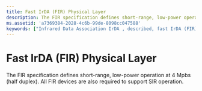 ```yaml
---
title: Fast IrDA (FIR) Physical Layer
description: The FIR specification defines short-range, low-power operation at 4 Mpbs (half duplex). All FIR devices are also required to support SIR operation.
ms.assetid: 'a7369384-2028-4c6b-99de-8098cc047588'
keywords: ["Infrared Data Association IrDA , described, fast IrDA (FIR) physical layer", "FIR IrDA", "architecture IrDA , fast IrDA"]
---
```


# Fast IrDA (FIR) Physical Layer

The FIR specification defines short-range, low-power operation at 4 Mpbs (half duplex). All FIR devices are also required to support SIR operation.

 

 




